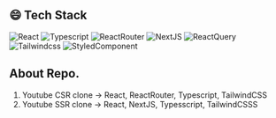 ## 😄 Tech Stack

![React](https://img.shields.io/badge/React-brightgreen)
![Typescript](https://img.shields.io/badge/TypeScript-yellowgreen)
![ReactRouter](https://img.shields.io/badge/ReactRouter-orange)
![NextJS](https://img.shields.io/badge/NextJS-red)
![ReactQuery](https://img.shields.io/badge/ReactQuery-BLUE)
![Tailwindcss](https://img.shields.io/badge/TailwindCSS-blueviolet)
![StyledComponent](https://img.shields.io/badge/StyledComponent-ff69b4)

## About Repo.
1. Youtube CSR clone
  -> React, ReactRouter, Typescript, TailwindCSS
2. Youtube SSR clone
  -> React, NextJS, Typesscript, TailwindCSSS
